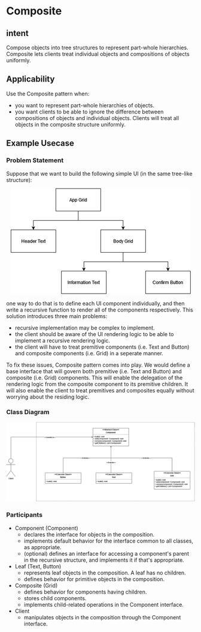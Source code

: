 # Composite

## intent

Compose objects into tree structures to represent part-whole hierarchies. Composite lets clients treat individual objects and compositions of objects uniformly.

## Applicability

Use the Composite pattern when:

- you want to represent part-whole hierarchies of objects.
- you want clients to be able to ignore the difference between compositions of objects and individual objects. Clients will treat all objects in the composite structure uniformly.

## Example Usecase

### Problem Statement

Suppose that we want to build the following simple UI (in the same tree-like structure):

<p align="center">
  <img src="./usecase.png" alt="usecase"/>
</p>

one way to do that is to define each UI component individually, and then write a recursive function to render all of the components respectively. This solution introduces three main problems:

- recursive implementation may be complex to implement.
- the client should be aware of the UI rendering logic to be able to implement a recursive rendering logic.
- the client will have to treat premitive components (i.e. Text and Button) and composite components (i.e. Grid) in a seperate manner.

To fix these issues, Composite pattern comes into play. We would define a base interface that will govern both premitive (i.e. Text and Button) and composite (i.e. Grid) components. This will enable the delegation of the rendering logic from the composite component to its premitive children. It will also enable the client to treat premitives and composites equally without worrying about the residing logic.

### Class Diagram

![class diagram](./classDiagram.png)

### Participants

- Component (Component)
  - declares the interface for objects in the composition.
  - implements default behavior for the interface common to all classes, as appropriate.
  - (optional) defines an interface for accessing a component's parent in the recursive structure, and implements it if that's appropriate.
- Leaf (Text, Button)
  - represents leaf objects in the composition. A leaf has no children.
  - defines behavior for primitive objects in the composition.
- Composite (Grid)
  - defines behavior for components having children.
  - stores child components.
  - implements child-related operations in the Component interface.
- Client
  - manipulates objects in the composition through the Component interface.
